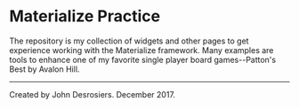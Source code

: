 # Materialize Practice
The repository is my collection of widgets and other pages to get experience working with the Materialize framework. Many examples are tools to enhance one of my favorite single player board games--Patton's Best by Avalon Hill.

---
Created by John Desrosiers. December 2017.
